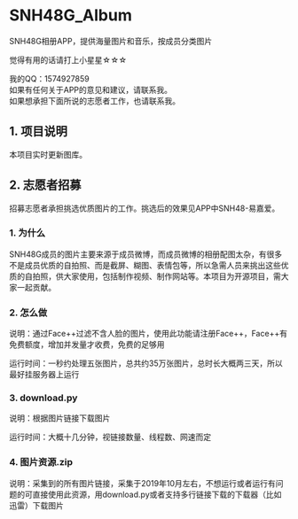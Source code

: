 # SNH48G_Album
SNH48G相册APP，提供海量图片和音乐，按成员分类图片

觉得有用的话请打上小星星☆☆☆  

我的QQ：1574927859  
如果有任何关于APP的意见和建议，请联系我。  
如果想承担下面所说的志愿者工作，也请联系我。  

## 1. 项目说明 
本项目实时更新图库。

## 2. 志愿者招募  
招募志愿者承担挑选优质图片的工作。挑选后的效果见APP中SNH48-易嘉爱。  

### 1. 为什么
SNH48G成员的图片主要来源于成员微博，而成员微博的相册配图太杂，有很多不是成员优质的自拍照、而是截屏、糊图、表情包等，所以急需人员来挑出这些优质的自拍照，供大家使用，包括制作视频、制作网站等。本项目为开源项目，需大家一起贡献。  

### 2. 怎么做
说明：通过Face++过滤不含人脸的图片，使用此功能请注册Face++，Face++有免费额度，增加并发量才收费，免费的足够用  

运行时间：一秒约处理五张图片，总共约35万张图片，总时长大概两三天，所以最好挂服务器上运行

### 3. download.py
说明：根据图片链接下载图片  

运行时间：大概十几分钟，视链接数量、线程数、网速而定
  
### 4. 图片资源.zip
说明：采集到的所有图片链接，采集于2019年10月左右，不想运行或者运行有问题的可直接使用此资源，用download.py或者支持多行链接下载的下载器（比如迅雷）下载图片
